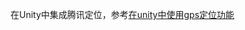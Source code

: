 在Unity中集成腾讯定位，参考[在unity中使用gps定位功能](https://blog.qzink.me/archives/%e5%9c%a8unity%e4%b8%ad%e4%bd%bf%e7%94%a8gps%e5%ae%9a%e4%bd%8d%e5%8a%9f%e8%83%bd.html#toc-3)